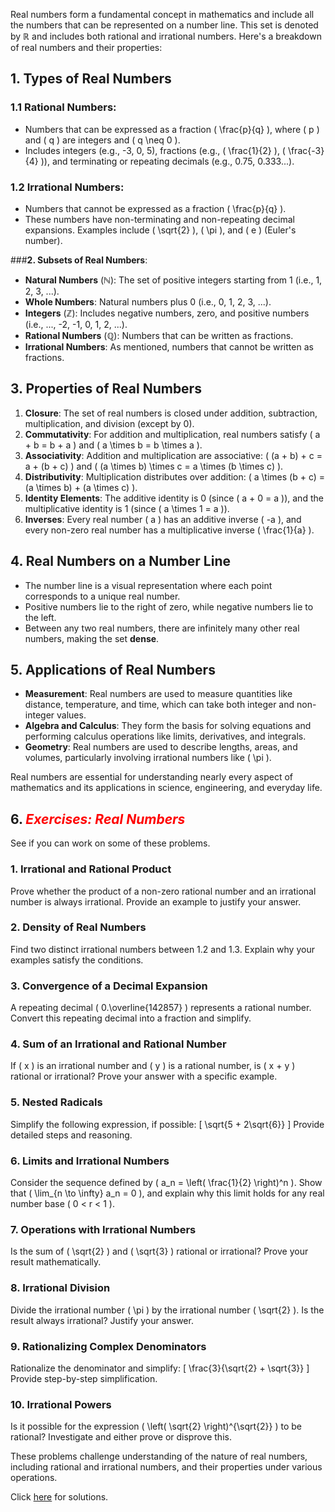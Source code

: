 Real numbers form a fundamental concept in mathematics and include all the numbers that can be represented on a number line. This set is denoted by **ℝ** and includes both rational and irrational numbers. Here's a breakdown of real numbers and their properties:

## 1. Types of Real Numbers

### **1.1 Rational Numbers**:
   - Numbers that can be expressed as a fraction \( \frac{p}{q} \), where \( p \) and \( q \) are integers and \( q \neq 0 \). 
   - Includes integers (e.g., -3, 0, 5), fractions (e.g., \( \frac{1}{2} \), \( \frac{-3}{4} \)), and terminating or repeating decimals (e.g., 0.75, 0.333...).

### **1.2 Irrational Numbers**:
   - Numbers that cannot be expressed as a fraction \( \frac{p}{q} \).
   - These numbers have non-terminating and non-repeating decimal expansions. Examples include \( \sqrt{2} \), \( \pi \), and \( e \) (Euler's number).

###**2. Subsets of Real Numbers**:

- **Natural Numbers** (ℕ): The set of positive integers starting from 1 (i.e., 1, 2, 3, ...).
- **Whole Numbers**: Natural numbers plus 0 (i.e., 0, 1, 2, 3, ...).
- **Integers** (ℤ): Includes negative numbers, zero, and positive numbers (i.e., ..., -2, -1, 0, 1, 2, ...).
- **Rational Numbers** (ℚ): Numbers that can be written as fractions.
- **Irrational Numbers**: As mentioned, numbers that cannot be written as fractions.

## 3. Properties of Real Numbers

1. **Closure**: The set of real numbers is closed under addition, subtraction, multiplication, and division (except by 0).
2. **Commutativity**: For addition and multiplication, real numbers satisfy \( a + b = b + a \) and \( a \times b = b \times a \).
3. **Associativity**: Addition and multiplication are associative: \( (a + b) + c = a + (b + c) \) and \( (a \times b) \times c = a \times (b \times c) \).
4. **Distributivity**: Multiplication distributes over addition: \( a \times (b + c) = (a \times b) + (a \times c) \).
5. **Identity Elements**: The additive identity is 0 (since \( a + 0 = a \)), and the multiplicative identity is 1 (since \( a \times 1 = a \)).
6. **Inverses**: Every real number \( a \) has an additive inverse \( -a \), and every non-zero real number has a multiplicative inverse \( \frac{1}{a} \).

## 4. Real Numbers on a Number Line

- The number line is a visual representation where each point corresponds to a unique real number.
- Positive numbers lie to the right of zero, while negative numbers lie to the left.
- Between any two real numbers, there are infinitely many other real numbers, making the set **dense**.

## 5. Applications of Real Numbers

- **Measurement**: Real numbers are used to measure quantities like distance, temperature, and time, which can take both integer and non-integer values.
- **Algebra and Calculus**: They form the basis for solving equations and performing calculus operations like limits, derivatives, and integrals.
- **Geometry**: Real numbers are used to describe lengths, areas, and volumes, particularly involving irrational numbers like \( \pi \).

Real numbers are essential for understanding nearly every aspect of mathematics and its applications in science, engineering, and everyday life.

## 6. <span style="color: red; font-weight:bold; font-style: italic">Exercises: Real Numbers</span>

See if you can work on some of these problems.

### 1. **Irrational and Rational Product**
   Prove whether the product of a non-zero rational number and an irrational number is always irrational. Provide an example to justify your answer.

### 2. **Density of Real Numbers**
   Find two distinct irrational numbers between 1.2 and 1.3. Explain why your examples satisfy the conditions.

### 3. **Convergence of a Decimal Expansion**
   A repeating decimal \( 0.\overline{142857} \) represents a rational number. Convert this repeating decimal into a fraction and simplify.

### 4. **Sum of an Irrational and Rational Number**
   If \( x \) is an irrational number and \( y \) is a rational number, is \( x + y \) rational or irrational? Prove your answer with a specific example.

### 5. **Nested Radicals**
   Simplify the following expression, if possible:
   \[
   \sqrt{5 + 2\sqrt{6}}
   \]
   Provide detailed steps and reasoning.

### 6. **Limits and Irrational Numbers**
   Consider the sequence defined by \( a_n = \left( \frac{1}{2} \right)^n \). Show that \( \lim_{n \to \infty} a_n = 0 \), and explain why this limit holds for any real number base \( 0 < r < 1 \).

### 7. **Operations with Irrational Numbers**
   Is the sum of \( \sqrt{2} \) and \( \sqrt{3} \) rational or irrational? Prove your result mathematically.

### 8. **Irrational Division**
   Divide the irrational number \( \pi \) by the irrational number \( \sqrt{2} \). Is the result always irrational? Justify your answer.

### 9. **Rationalizing Complex Denominators**
   Rationalize the denominator and simplify:
   \[
   \frac{3}{\sqrt{2} + \sqrt{3}}
   \]
   Provide step-by-step simplification.

### 10. **Irrational Powers**
   Is it possible for the expression \( \left( \sqrt{2} \right)^{\sqrt{2}} \) to be rational? Investigate and either prove or disprove this.

These problems challenge understanding of the nature of real numbers, including rational and irrational numbers, and their properties under various operations.

Click [here](real-numbers.excercise.sol.md) for solutions.